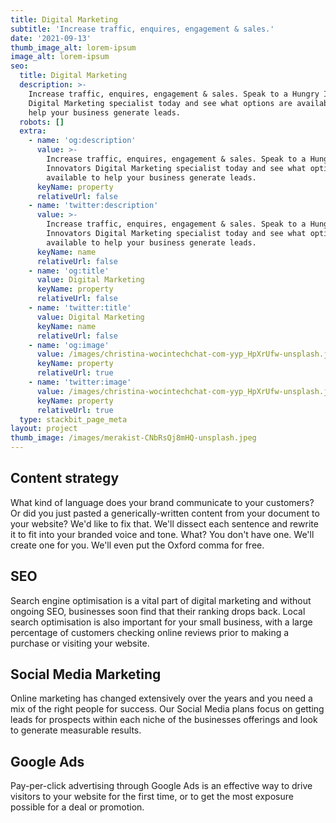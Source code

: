 ```yaml
---
title: Digital Marketing
subtitle: 'Increase traffic, enquires, engagement & sales.'
date: '2021-09-13'
thumb_image_alt: lorem-ipsum
image_alt: lorem-ipsum
seo:
  title: Digital Marketing
  description: >-
    Increase traffic, enquires, engagement & sales. Speak to a Hungry Innovators
    Digital Marketing specialist today and see what options are available to
    help your business generate leads.
  robots: []
  extra:
    - name: 'og:description'
      value: >-
        Increase traffic, enquires, engagement & sales. Speak to a Hungry
        Innovators Digital Marketing specialist today and see what options are
        available to help your business generate leads.
      keyName: property
      relativeUrl: false
    - name: 'twitter:description'
      value: >-
        Increase traffic, enquires, engagement & sales. Speak to a Hungry
        Innovators Digital Marketing specialist today and see what options are
        available to help your business generate leads.
      keyName: name
      relativeUrl: false
    - name: 'og:title'
      value: Digital Marketing
      keyName: property
      relativeUrl: false
    - name: 'twitter:title'
      value: Digital Marketing
      keyName: name
      relativeUrl: false
    - name: 'og:image'
      value: /images/christina-wocintechchat-com-yyp_HpXrUfw-unsplash.jpg
      keyName: property
      relativeUrl: true
    - name: 'twitter:image'
      value: /images/christina-wocintechchat-com-yyp_HpXrUfw-unsplash.jpg
      keyName: property
      relativeUrl: true
  type: stackbit_page_meta
layout: project
thumb_image: /images/merakist-CNbRsQj8mHQ-unsplash.jpeg
---
```

## Content strategy

What kind of language does your brand communicate to your customers? Or did you just pasted a generically-written content from your document to your website? We'd like to fix that. We'll dissect each sentence and rewrite it to fit into your branded voice and tone. What? You don't have one. We'll create one for you. We'll even put the Oxford comma for free.

## SEO

Search engine optimisation is a vital part of digital marketing and without ongoing SEO, businesses soon find that their ranking drops back. Local search optimisation is also important for your small business, with a large percentage of customers checking online reviews prior to making a purchase or visiting your website.

## Social Media Marketing

Online marketing has changed extensively over the years and you need a mix of the right people for success. Our Social Media plans focus on getting leads for prospects within each niche of the businesses offerings and look to generate measurable results.

## Google Ads

Pay-per-click advertising through Google Ads is an effective way to drive visitors to your website for the first time, or to get the most exposure possible for a deal or promotion.
